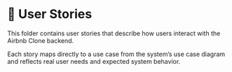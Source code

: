 # 📝 User Stories

This folder contains user stories that describe how users interact with the Airbnb Clone backend.

Each story maps directly to a use case from the system’s use case diagram and reflects real user needs and expected system behavior.

